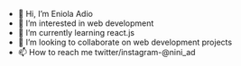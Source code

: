 - 👋 Hi, I’m Eniola Adio
- 👀 I’m interested in web development
- 🌱 I’m currently learning react.js
- 💞️ I’m looking to collaborate on web development projects
- 📫 How to reach me twitter/instagram-@nini_ad

<!---
Niwani/Niwani is a ✨ special ✨ repository because its `README.md` (this file) appears on your GitHub profile.
You can click the Preview link to take a look at your changes.
--->
